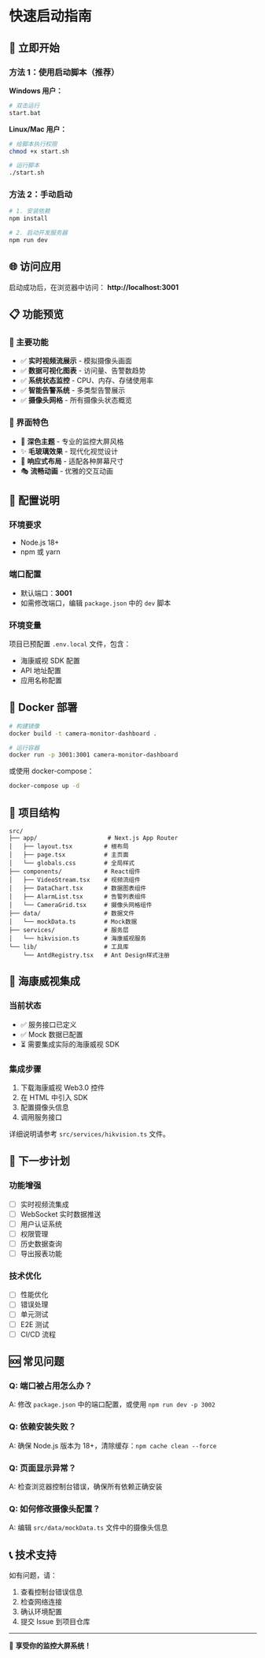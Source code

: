 # 快速启动指南

## 🚀 立即开始

### 方法 1：使用启动脚本（推荐）

**Windows 用户：**

```bash
# 双击运行
start.bat
```

**Linux/Mac 用户：**

```bash
# 给脚本执行权限
chmod +x start.sh

# 运行脚本
./start.sh
```

### 方法 2：手动启动

```bash
# 1. 安装依赖
npm install

# 2. 启动开发服务器
npm run dev
```

## 🌐 访问应用

启动成功后，在浏览器中访问：
**http://localhost:3001**

## 📋 功能预览

### 🎯 主要功能

- ✅ **实时视频流展示** - 模拟摄像头画面
- ✅ **数据可视化图表** - 访问量、告警数趋势
- ✅ **系统状态监控** - CPU、内存、存储使用率
- ✅ **智能告警系统** - 多类型告警展示
- ✅ **摄像头网格** - 所有摄像头状态概览

### 🎨 界面特色

- 🌙 **深色主题** - 专业的监控大屏风格
- ✨ **毛玻璃效果** - 现代化视觉设计
- 📱 **响应式布局** - 适配各种屏幕尺寸
- 🎭 **流畅动画** - 优雅的交互动画

## 🔧 配置说明

### 环境要求

- Node.js 18+
- npm 或 yarn

### 端口配置

- 默认端口：**3001**
- 如需修改端口，编辑 `package.json` 中的 `dev` 脚本

### 环境变量

项目已预配置 `.env.local` 文件，包含：

- 海康威视 SDK 配置
- API 地址配置
- 应用名称配置

## 🐳 Docker 部署

```bash
# 构建镜像
docker build -t camera-monitor-dashboard .

# 运行容器
docker run -p 3001:3001 camera-monitor-dashboard
```

或使用 docker-compose：

```bash
docker-compose up -d
```

## 📁 项目结构

```
src/
├── app/                    # Next.js App Router
│   ├── layout.tsx         # 根布局
│   ├── page.tsx           # 主页面
│   └── globals.css        # 全局样式
├── components/            # React组件
│   ├── VideoStream.tsx    # 视频流组件
│   ├── DataChart.tsx      # 数据图表组件
│   ├── AlarmList.tsx      # 告警列表组件
│   └── CameraGrid.tsx     # 摄像头网格组件
├── data/                  # 数据文件
│   └── mockData.ts        # Mock数据
├── services/              # 服务层
│   └── hikvision.ts       # 海康威视服务
└── lib/                   # 工具库
    └── AntdRegistry.tsx   # Ant Design样式注册
```

## 🔌 海康威视集成

### 当前状态

- ✅ 服务接口已定义
- ✅ Mock 数据已配置
- ⏳ 需要集成实际的海康威视 SDK

### 集成步骤

1. 下载海康威视 Web3.0 控件
2. 在 HTML 中引入 SDK
3. 配置摄像头信息
4. 调用服务接口

详细说明请参考 `src/services/hikvision.ts` 文件。

## 🎯 下一步计划

### 功能增强

- [ ] 实时视频流集成
- [ ] WebSocket 实时数据推送
- [ ] 用户认证系统
- [ ] 权限管理
- [ ] 历史数据查询
- [ ] 导出报表功能

### 技术优化

- [ ] 性能优化
- [ ] 错误处理
- [ ] 单元测试
- [ ] E2E 测试
- [ ] CI/CD 流程

## 🆘 常见问题

### Q: 端口被占用怎么办？

A: 修改 `package.json` 中的端口配置，或使用 `npm run dev -p 3002`

### Q: 依赖安装失败？

A: 确保 Node.js 版本为 18+，清除缓存：`npm cache clean --force`

### Q: 页面显示异常？

A: 检查浏览器控制台错误，确保所有依赖正确安装

### Q: 如何修改摄像头配置？

A: 编辑 `src/data/mockData.ts` 文件中的摄像头信息

## 📞 技术支持

如有问题，请：

1. 查看控制台错误信息
2. 检查网络连接
3. 确认环境配置
4. 提交 Issue 到项目仓库

---

🎉 **享受你的监控大屏系统！**
